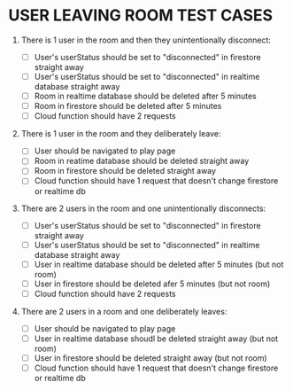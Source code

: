 # USER LEAVING ROOM TEST CASES

1. There is 1 user in the room and then they unintentionally disconnect:

   - [ ] User's userStatus should be set to "disconnected" in firestore straight away
   - [ ] User's userStatus should be set to "disconnected" in realtime database straight away
   - [ ] Room in realtime database should be deleted after 5 minutes
   - [ ] Room in firestore should be deleted after 5 minutes
   - [ ] Cloud function should have 2 requests
   <!-- WORKING (15/02/24) -->

2. There is 1 user in the room and they deliberately leave:

   - [ ] User should be navigated to play page
   - [ ] Room in reatime database should be deleted straight away
   - [ ] Room in firestore should be deleted straight away
   - [ ] Cloud function should have 1 request that doesn't change firestore or realtime db
   <!-- TODO: WORKING (15/02/24)  -->

3. There are 2 users in the room and one unintentionally disconnects:

   - [ ] User's userStatus should be set to "disconnected" in firestore straight away
   - [ ] User's userStatus should be set to "disconnected" in realtime database straight away
   - [ ] User in realtime database should be deleted after 5 minutes (but not room)
   - [ ] User in firestore should be deleted afer 5 minutes (but not room)
   - [ ] Cloud function should have 2 requests
   <!-- WORKING (15/02/24) -->

4. There are 2 users in a room and one deliberately leaves:
   - [ ] User should be navigated to play page
   - [ ] User in realtime database shoudl be deleted straight away (but not room)
   - [ ] User in firestore should be deleted straight away (but not room)
   - [ ] Cloud function should have 1 request that doesn't change firestore or realtime db
   <!-- WORKING (15/02/24) -->

<!-- TODO:
Bug: when a user deliberately leaves, the room is deleted from the realtime database. Then, when the user refreshes the page, they are suddenly back in the room (even tho localdbuser and localdbroom are both null)...
-->
